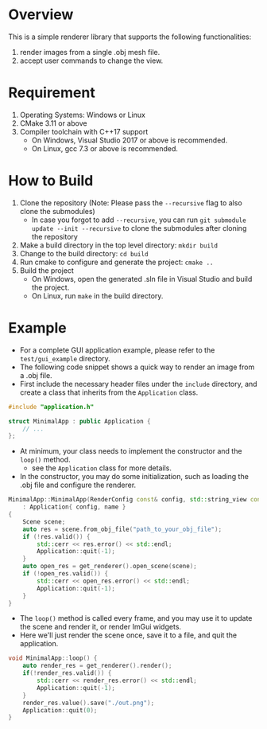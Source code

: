 # Overview
This is a simple renderer library that supports the following functionalities:
1. render images from a single .obj mesh file.
2. accept user commands to change the view.

# Requirement
1. Operating Systems: Windows or Linux
2. CMake 3.11 or above
3. Compiler toolchain with C++17 support
    - On Windows, Visual Studio 2017 or above is recommended.
    - On Linux, gcc 7.3 or above is recommended.

# How to Build
1. Clone the repository (Note: Please pass the `--recursive` flag to also clone the submodules)
    - In case you forgot to add `--recursive`, you can run `git submodule update --init --recursive` to clone the submodules after cloning the repository
2. Make a build directory in the top level directory: `mkdir build`
3. Change to the build directory: `cd build`
4. Run cmake to configure and generate the project: `cmake ..`
5. Build the project
    * On Windows, open the generated .sln file in Visual Studio and build the project.
    * On Linux, run `make` in the build directory.

# Example
- For a complete GUI application example, please refer to the `test/gui_example` directory.
- The following code snippet shows a quick way to render an image from a .obj file.
- First include the necessary header files under the `include` directory, and create a class that inherits from the `Application` class.

```cpp
#include "application.h"

struct MinimalApp : public Application {
    // ...
};
```

- At minimum, your class needs to implement the constructor and the `loop()` method.
    - see the `Application` class for more details.
- In the constructor, you may do some initialization, such as loading the .obj file and configure the renderer.

```cpp
MinimalApp::MinimalApp(RenderConfig const& config, std::string_view const& name)
    : Application{ config, name }
{
    Scene scene;
    auto res = scene.from_obj_file("path_to_your_obj_file");
    if (!res.valid()) {
        std::cerr << res.error() << std::endl;
        Application::quit(-1);
    }
    auto open_res = get_renderer().open_scene(scene);
    if (!open_res.valid()) {
        std::cerr << open_res.error() << std::endl;
        Application::quit(-1);
    }
}
```

- The `loop()` method is called every frame, and you may use it to update the scene and render it, or render ImGui widgets.
- Here we'll just render the scene once, save it to a file, and quit the application.

```cpp
void MinimalApp::loop() {
	auto render_res = get_renderer().render();
    if(!render_res.valid()) {
        std::cerr << render_res.error() << std::endl;
        Application::quit(-1);
    }
    render_res.value().save("./out.png");
    Application::quit(0);
}
```